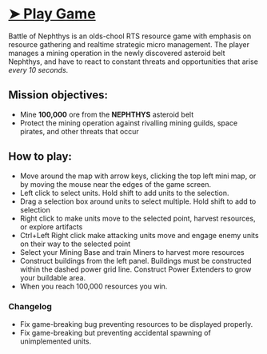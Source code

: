 # [➤ Play Game](https://milestone-dev.github.io/ld51/)

Battle of Nephthys is an olds-chool RTS resource game with emphasis on resource gathering and realtime strategic micro management. The player manages a mining operation in the newly discovered asteroid belt Nephthys, and have to react to constant threats and opportunities that arise *every 10 seconds*.

## Mission objectives:
- Mine **100,000** ore from the **NEPHTHYS** asteroid belt
- Protect the mining operation against rivalling mining guilds, space pirates, and other threats that occur

## How to play:
- Move around the map with arrow keys, clicking the top left mini map, or by moving the mouse near the edges of the game screen.
- Left click to select units. Hold shift to add units to the selection.
- Drag a selection box around units to select multiple. Hold shift to add to selection
- Right click to make units move to the selected point, harvest resources, or explore artifacts
- Ctrl+Left Right click make attacking units move and engage enemy units on their way to the selected point
- Select your Mining Base and train Miners to harvest more resources
- Construct buildings from the left panel. Buildings must be constructed within the dashed power grid line. Construct Power Extenders to grow your buildable area.
- When you reach 100,000 resources you win.

### Changelog
- Fix game-breaking bug preventing resources to be displayed properly. 
- Fix game-breaking but preventing accidental spawning of unimplemented units.
